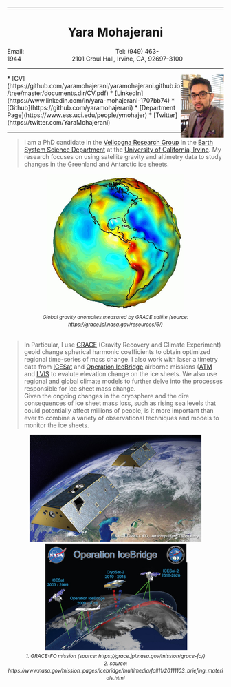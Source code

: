  
----

<center><h1>Yara Mohajerani</h1></center>   
Email: <ymohajer@uci.edu>&nbsp;&nbsp;&nbsp;&nbsp;&nbsp;&nbsp;&nbsp;&nbsp;&nbsp;&nbsp;&nbsp;&nbsp;&nbsp;&nbsp;&nbsp;&nbsp;&nbsp;&nbsp;&nbsp;&nbsp;&nbsp;&nbsp;&nbsp;&nbsp;&nbsp;&nbsp;&nbsp;&nbsp;&nbsp;&nbsp;&nbsp;&nbsp;&nbsp;&nbsp;&nbsp;&nbsp;&nbsp;&nbsp;&nbsp;&nbsp;&nbsp;&nbsp;&nbsp;&nbsp;&nbsp;&nbsp;&nbsp;&nbsp;&nbsp;&nbsp;&nbsp;&nbsp;&nbsp;Tel: (949) 463-1944&nbsp;&nbsp;&nbsp;&nbsp;&nbsp;&nbsp;&nbsp;&nbsp;&nbsp;&nbsp;&nbsp;&nbsp;&nbsp;&nbsp;&nbsp;&nbsp;&nbsp;&nbsp;&nbsp;&nbsp;&nbsp;&nbsp;&nbsp;&nbsp;&nbsp;&nbsp;&nbsp;&nbsp;&nbsp;&nbsp;2101 Croul Hall, Irvine, CA, 92697-3100  

-----
<img style="float: right;" src="./images.dir/yara1.jpg" width="100">   
* [CV](https://github.com/yaramohajerani/yaramohajerani.github.io/tree/master/documents.dir/CV.pdf)  
* [LinkedIn](https://www.linkedin.com/in/yara-mohajerani-1707bb74)   
* [Github](https://github.com/yaramohajerani)  
* [Department Page](https://www.ess.uci.edu/people/ymohajer)  
* [Twitter](https://twitter.com/YaraMohajerani)

----

> I am a PhD candidate in the [Velicogna Research Group](http://faculty.sites.uci.edu/velicogna/) in the [Earth System Science Department](https://www.ess.uci.edu) at the [University of California, Irvine](https://uci.edu). My research focuses on using satellite gravity and altimetry data to study changes in the Greenland and Antarctic ice sheets. 

<center><img src="./images.dir/geoid.gif" width="320"><br />
<small><i>Global gravity anomalies measured by GRACE sallite (source: https://grace.jpl.nasa.gov/resources/6/)</i></small></center><br />   

> In Particular, I use [GRACE](https://grace.jpl.nasa.gov) (Gravity Recovery and Climate Experiment) geoid change spherical harmonic coefficients to obtain optimized regional time-series of mass change. I also work with laser altimetry data from [ICESat](https://icesat.gsfc.nasa.gov) and [Operation IceBridge](https://www.nasa.gov/mission_pages/icebridge/index.html) airborne missions ([ATM](http://nsidc.org/data/ilatm2) and [LVIS](https://nsidc.org/data/docs/daac/icebridge/ilvis2/) to evalute elevation change on the ice sheets. We also use regional and global climate models to further delve into the processes responsible for ice sheet mass change.  
Given the ongoing changes in the cryosphere and the dire consequences of ice sheet mass loss, such as rising sea levels that could potentially affect millions of people, is it more important than ever to combine a variety of observational techniques and models to monitor the ice sheets.


<center><img src="./images.dir/grace2.jpg" width="400"/> <img src="./images.dir/icebrdige2.jpg" width="333"/><br />
<small><i>1. GRACE-FO mission (source: https://grace.jpl.nasa.gov/mission/grace-fo/)</i></small><br />
<small><i>2. source: https://www.nasa.gov/mission_pages/icebridge/multimedia/fall11/20111103_briefing_materials.html</i></small></center><br /> 


